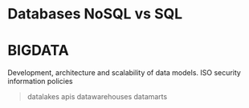 # Databases NoSQL vs SQL
# BIGDATA

 Development, architecture and scalability of data models.
  ISO security information policies
  
  >datalakes
  >apis
  >datawarehouses
  >datamarts 
  
